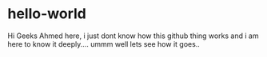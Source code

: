 # hello-world
 Hi Geeks
 Ahmed here, i just dont know how this github thing works and i am here to know it deeply.... ummm well lets see how it goes..
